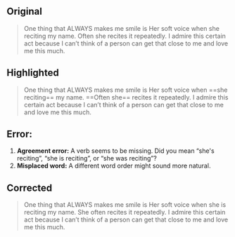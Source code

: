 Original
---
>One thing that ALWAYS makes me smile is Her soft voice when she reciting my name. Often she recites it repeatedly. I admire this certain act because I can’t think of a person can get that close to me and love me this much.

Highlighted
---
>One thing that ALWAYS makes me smile is Her soft voice when ==she reciting== my name. ==Often she== recites it repeatedly. I admire this certain act because I can’t think of a person can get that close to me and love me this much.

Error:
---
1. **Agreement error:** A verb seems to be missing. Did you mean “she's reciting”, “she is reciting”, or “she was reciting”?
2. **Misplaced word:** A different word order might sound more natural.

Corrected
---
>One thing that ALWAYS makes me smile is Her soft voice when she is reciting my name. She often recites it repeatedly. I admire this certain act because I can’t think of a person can get that close to me and love me this much.
